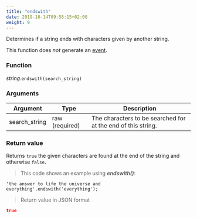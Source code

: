 ```yaml
---
title: "endswith"
date: 2019-10-14T09:58:15+02:00
weight: 9
---
```


Determines if a string ends with characters given by another string.

This function does *not* generate an [event](../../events).

### Function
*string*.`endswith(search_string)`

### Arguments
Argument | Type | Description
-------- | ---- | -----------
search_string | raw (required) | The characters to be searched for at the end of this string.

### Return value
Returns `true` the given characters are found at the end of the string and otherwise `false`.

> This code shows an example using ***endswith()***:

```thingsdb,json_response
'the answer to life the universe and everything'.endswith('everything');
```

> Return value in JSON format

```json
true
```
